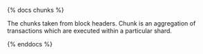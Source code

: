 {% docs chunks %}

The chunks taken from block headers. Chunk is an aggregation of transactions which are executed within a particular shard.

{% enddocs %}
